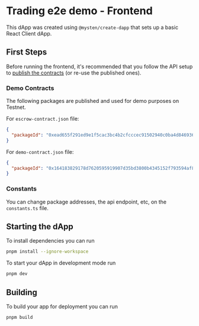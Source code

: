 # Trading e2e demo - Frontend

This dApp was created using `@mysten/create-dapp` that sets up a basic React
Client dApp.

## First Steps

Before running the frontend, it's recommended that you follow the API setup to
[publish the contracts](../api/README.md) (or re-use the published ones).

### Demo Contracts

The following packages are published and used for demo purposes on Testnet.

For `escrow-contract.json` file:

```json
{
  "packageId": "0xead655f291ed9e1f5cac3bc4b2cfcccec91502940c0ba4d846936268964524c9"
}
```

For `demo-contract.json` file:

```json
{
  "packageId": "0x164183829178d7620595919907d35bd3800b4345152f793594af8b2ba252d58a"
}
```

### Constants

You can change package addresses, the api endpoint, etc, on the `constants.ts`
file.

## Starting the dApp

To install dependencies you can run

```bash
pnpm install --ignore-workspace
```

To start your dApp in development mode run

```bash
pnpm dev
```

## Building

To build your app for deployment you can run

```bash
pnpm build
```
